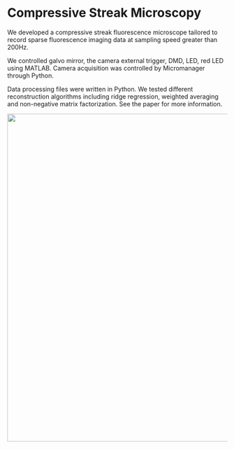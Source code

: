 # Compressive Streak Microscopy
We developed a compressive streak fluorescence microscope tailored to record sparse fluorescence imaging data at sampling speed greater than 200Hz.

We controlled galvo mirror, the camera external trigger, DMD, LED, red LED using MATLAB. Camera acquisition was controlled by Micromanager through Python. 

Data processing files were written in Python. We tested different reconstruction algorithms including ridge regression, weighted averaging and non-negative matrix factorization. See the paper for more information. 

<p align="center" width="100%">
<img src="https://github.com/user-attachments/assets/3f3bd9a5-34ff-403f-a388-9c73fa6d0076" width="750" />
</p>
